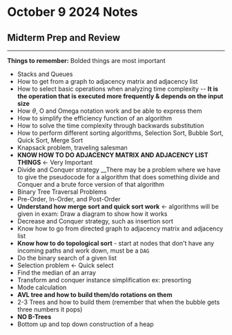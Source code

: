 October 9 2024 Notes
=
Midterm Prep and Review
-
---
__Things to remember:__
Bolded things are most important
* Stacks and Queues
* How to get from a graph to adjacency matrix and adjacency list
* How to select basic operations when analyzing time complexity -- __It is the operation that is executed more frequently & depends on the input size__
* How $\theta$, O and Omega notation work and be able to express them 
* How to simplify the efficiency function of an algorithm 
* How to solve the time complexity through backwards substitution 
* How to perform different sorting algorithms, Selection Sort, Bubble Sort, Quick Sort, Merge Sort
* Knapsack problem, traveling salesman
* __KNOW HOW TO DO ADJACENCY MATRIX AND ADJACENCY LIST THINGS__ $\leftarrow$ Very Important
* Divide and Conquer strategy __There may be a problem where we have to give the pseudocode for a algorithm that does something divide and Conquer and a brute force version of that algorithm
* Binary Tree Traversal Problems
* Pre-Order, In-Order, and Post-Order
* __Understand how merge sort and quick sort work__ $\leftarrow$ algorithms will be given in exam: Draw a diagram to show how it works
* Decrease and Conquer strategy, such as insertion sort
* Know how to go from directed graph to adjacency matrix and adjacency list
* __Know how to do topological sort__ - start at nodes that don't have any incoming paths and work down, must be a `DAG`
* Do the binary search of a given list
* Selection problem $\leftarrow$ Quick select
* Find the median of an array
* Transform and conquer instance simplification ex: presorting
* Mode calculation
* __AVL tree and how to build them/do rotations on them__
* 2-3 Trees and how to build them (remember that when the bubble gets three numbers it pops)
* __NO B-Trees__
* Bottom up and top down construction of a heap


